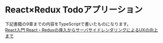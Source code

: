 # React×Redux Todoアプリーション

下記書籍の9章までの内容をTypeScriptで書いたものになります。    
[React入門 React・Reduxの導入からサーバサイドレンダリングによるUXの向上まで](https://www.amazon.co.jp/React%E5%85%A5%E9%96%80-React%E3%83%BBRedux%E3%81%AE%E5%B0%8E%E5%85%A5%E3%81%8B%E3%82%89%E3%82%B5%E3%83%BC%E3%83%90%E3%82%B5%E3%82%A4%E3%83%89%E3%83%AC%E3%83%B3%E3%83%80%E3%83%AA%E3%83%B3%E3%82%B0%E3%81%AB%E3%82%88%E3%82%8BUX%E3%81%AE%E5%90%91%E4%B8%8A%E3%81%BE%E3%81%A7-NEXT-ONE-%E7%A9%B4%E4%BA%95/dp/4798153354/ref=sr_1_1?ie=UTF8&qid=1527001847&sr=8-1&keywords=react)
